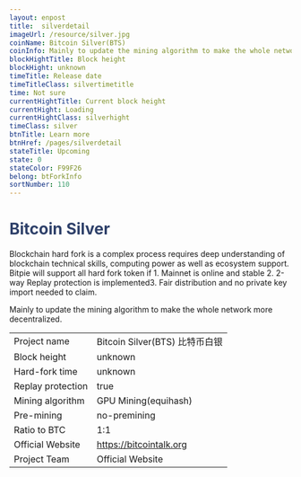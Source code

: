 ```yaml
---
layout: enpost
title:  silverdetail
imageUrl: /resource/silver.jpg
coinName: Bitcoin Silver(BTS)
coinInfo: Mainly to update the mining algorithm to make the whole network more decentralized.
blockHightTitle: Block height
blockHight: unknown
timeTitle: Release date
timeTitleClass: silvertimetitle
time: Not sure
currentHightTitle: Current block height
currentHight: Loading
currentHightClass: silverhight
timeClass: silver
btnTitle: Learn more
btnHref: /pages/silverdetail
stateTitle: Upcoming
state: 0
stateColor: F99F26
belong: btForkInfo
sortNumber: 110
---
```

<h1 style="color: #2F416A">Bitcoin Silver</h1>
<p class="summarytxt">Blockchain hard fork is a complex process requires deep understanding of blockchain technical skills, computing power as well as ecosystem support. Bitpie will support all hard fork token if 1. Mainnet is online and stable 2. 2-way Replay protection is implemented3. Fair distribution and no private key import needed to claim.
</p>
<p>Mainly to update the mining algorithm to make the whole network more decentralized.
</p>
<table class="center">
  <tbody>
    <tr>
        <td class="tablehalf">Project name</td>
        <td class="tablehalf">Bitcoin Silver(BTS) 比特币白银</td>
    </tr>
    <tr>
        <td>Block height</td>
        <td>unknown</td>
    </tr>
    <tr>
        <td>Hard-fork time</td>
        <td>unknown</td>
    </tr>
    <tr>
        <td>Replay protection</td>
        <td>true</td>
    </tr>
    <tr>
        <td>Mining algorithm</td>
        <td>GPU Mining(equihash)</td>
    </tr>
    <tr>
        <td>Pre-mining </td>
        <td>no-premining</td>
    </tr>
    <tr>
        <td>Ratio to BTC</td>
        <td>1:1</td>
    </tr>
    <tr>
        <td>Official Website</td>
        <td><a href="https://bitcointalk.org/index.php?topic=2311582" target="_blank">https://bitcointalk.org</a></td>
    </tr>
    <tr>
        <td>Project Team</td>
        <td>Official Website</td>
    </tr>
  </tbody>
</table>